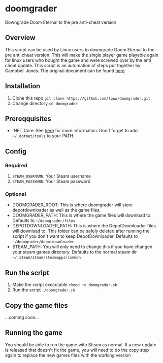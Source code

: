 # doomgrader
Downgrade Doom Eternal to the pre anti-cheat version

## Overview
This script can be used by Linux users to downgrade Doom Eternal to the pre anti
cheat version. This will make the single player game playable again for linux
users who bought the game and were screwed over by the anti cheat update. This script
is an automation of steps put together by Campbell Jones. The original document can be
found
[here](https://docs.google.com/document/d/1iugtqVUuG8TsnZyRzBV-QamdbygdSEGJzOSkDFGpgJU/edit)

## Installation

1. Clone this repo `git clone https://github.com/lpww/doomgrader.git`
2. Change directory `cd doomgrader`

## Prereqquisites

- .NET Core: See [here](https://wiki.archlinux.org/index.php/.NET_Core) for more
  information. Don't forget to add `~/.dotnet/tools` to your PATH.

## Config

### Required

1. `STEAM_USERNAME`: Your Steam username
2. `STEAM_PASSWORD`: Your Steam password

### Optional

- DOOMGRADER_ROOT: This is where doomgrader will store depotdownloader as well
  as the game files.
- DOOMGRADER_PATH: This is where the game files will download to. Defaults to
  `~/doomgrader/files`
- DEPOTDOWNLOADER_PATH: This is where the DepotDownloader files will download
   to. This folder can be safely deleted after running the script if you don't
   want to keep DepotDownloader. Defaults to `~/doomgrader/depotdownloader`
- STEAM_PATH: You will only need to change this if you have changed your steam games directory. Defaults to the normal steam dir `~/.steam/steam/steamapps/common`

## Run the script

1. Make the script executable `chmod +x doomgrader.sh`
2. Run the script `./doomgrader.sh`

## Copy the game files

...coming soon...


## Running the game

You should be able to run the game with Steam as normal. If a new update is
released that doesn't fix the game, you will need to do the copy step again to
replace the new games files with the working version
